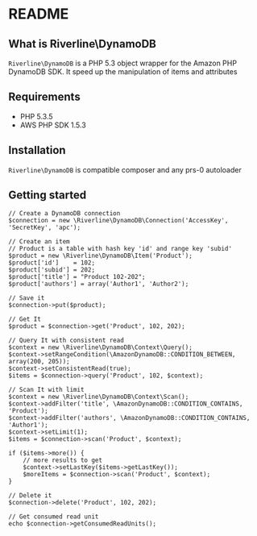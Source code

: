 README
======

What is Riverline\DynamoDB
--------------------------

``Riverline\DynamoDB`` is a PHP 5.3 object wrapper for the Amazon PHP DynamoDB SDK.
It speed up the manipulation of items and attributes

Requirements
------------

* PHP 5.3.5
* AWS PHP SDK 1.5.3

Installation
------------

``Riverline\DynamoDB`` is compatible composer and any prs-0 autoloader

Getting started
---------------

    // Create a DynamoDB connection
    $connection = new \Riverline\DynamoDB\Connection('AccessKey', 'SecretKey', 'apc');

    // Create an item
    // Product is a table with hash key 'id' and range key 'subid'
    $product = new \Riverline\DynamoDB\Item('Product');
    $product['id']    = 102;
    $product['subid'] = 202;
    $product['title'] = "Product 102-202";
    $product['authors'] = array('Author1', 'Author2');

    // Save it
    $connection->put($product);

    // Get It
    $product = $connection->get('Product', 102, 202);

    // Query It with consistent read
    $context = new \Riverline\DynamoDB\Context\Query();
    $context->setRangeCondition(\AmazonDynamoDB::CONDITION_BETWEEN, array(200, 205));
    $context->setConsistentRead(true);
    $items = $connection->query('Product', 102, $context);

    // Scan It with limit
    $context = new \Riverline\DynamoDB\Context\Scan();
    $context->addFilter('title', \AmazonDynamoDB::CONDITION_CONTAINS, 'Product');
    $context->addFilter('authors', \AmazonDynamoDB::CONDITION_CONTAINS, 'Author1');
    $context->setLimit(1);
    $items = $connection->scan('Product', $context);

    if ($items->more()) {
        // more results to get
        $context->setLastKey($items->getLastKey());
        $moreItems = $connection->scan('Product', $context);
    }

    // Delete it
    $connection->delete('Product', 102, 202);

    // Get consumed read unit
    echo $connection->getConsumedReadUnits();




